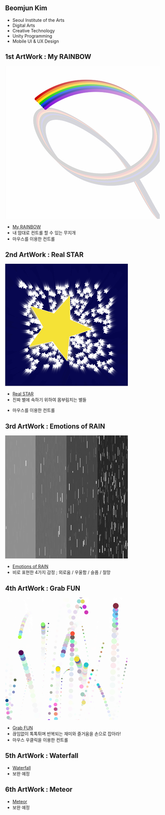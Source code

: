  ## Beomjun Kim
  * Seoul Institute of the Arts
  * Digital Arts
  * Creative Technology
  * Unity Programming
  * Mobile UI & UX Design
 
 ## 1st ArtWork : My RAINBOW
 
 ![예시 이미지](./Rainbow.png)
  * [My RAINBOW](./Rainbow/) 
  * 내 맘대로 컨트롤 할 수 있는 무지개
  * 마우스를 이용한 컨트롤
  
 ## 2nd ArtWork : Real STAR
 
  ![예시 이미지](./Star.png)
  * [Real STAR](./Star/) 
  * 진짜 별에 속하기 위하여 몸부림치는 별들
  - 마우스를 이용한 컨트롤
  
 ## 3rd ArtWork : Emotions of RAIN
 
  ![예시 이미지](./Rain.png)
  * [Emotions of RAIN](./Rain/) 
  * 비로 표현한 4가지 감정 ; 외로움 / 우울함 / 슬픔 / 절망
  
 ## 4th ArtWork : Grab FUN
 
  ![예시 이미지](./Fun.png)
  * [Grab FUN](./Fun/) 
  * 끊임없이 톡톡튀며 반복되는 재미와 즐거움을 손으로 잡아라!
  * 마우스 우클릭을 이용한 컨트롤
  
 ## 5th ArtWork : Waterfall
  * [Waterfall](./Waterfall/) 
  * 보완 예정
  
 ## 6th ArtWork : Meteor
  * [Meteor](./Meteor/) 
  * 보완 예정
